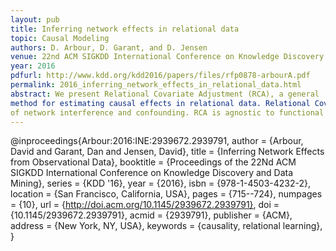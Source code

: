 ```yaml
---
layout: pub
title: Inferring network effects in relational data
topic: Causal Modeling
authors: D. Arbour, D. Garant, and D. Jensen
venue: 22nd ACM SIGKDD International Conference on Knowledge Discovery and Data Mining
year: 2016
pdfurl: http://www.kdd.org/kdd2016/papers/files/rfp0878-arbourA.pdf
permalink: 2016_inferring_network_effects_in_relational_data.html
abstract: We present Relational Covariate Adjustment (RCA), a general
method for estimating causal effects in relational data. Relational Covariate Adjustment is implemented through two high-level operations: identification of an adjustment set and relational regression adjustment. The former is achieved through an extension of Pearl’s back-door criterion to relational domains. We demonstrate how this extended definition can be used to estimate causal effects in the presence
of network interference and confounding. RCA is agnostic to functional form, and it can easily model both discrete and continuous treatments as well as estimate the effects of a wider array of network interventions than existing experimental approaches. We show that RCA can yield robust estimates of causal effects using common regression models without extensive parameter tuning. Through a series of simulation experiments on a variety of synthetic and realworld network structures, we show that causal effects estimated on observational data with RCA are nearly as accurate as those estimated from well-designed network experiments.
---
```


@inproceedings{Arbour:2016:INE:2939672.2939791,
 author = {Arbour, David and Garant, Dan and Jensen, David},
 title = {Inferring Network Effects from Observational Data},
 booktitle = {Proceedings of the 22Nd ACM SIGKDD International Conference on Knowledge Discovery and Data Mining},
 series = {KDD '16},
 year = {2016},
 isbn = {978-1-4503-4232-2},
 location = {San Francisco, California, USA},
 pages = {715--724},
 numpages = {10},
 url = {http://doi.acm.org/10.1145/2939672.2939791},
 doi = {10.1145/2939672.2939791},
 acmid = {2939791},
 publisher = {ACM},
 address = {New York, NY, USA},
 keywords = {causality, relational learning},
} 